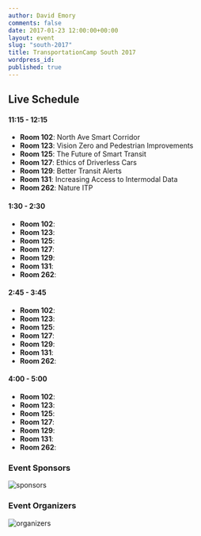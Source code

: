 ```yaml
---
author: David Emory
comments: false
date: 2017-01-23 12:00:00+00:00
layout: event
slug: "south-2017"
title: TransportationCamp South 2017
wordpress_id:
published: true
---
```


## Live Schedule

#### 11:15 - 12:15

* **Room 102**: North Ave Smart Corridor
* **Room 123**: Vision Zero and Pedestrian Improvements
* **Room 125**: The Future of Smart Transit
* **Room 127**: Ethics of Driverless Cars
* **Room 129**: Better Transit Alerts
* **Room 131**: Increasing Access to Intermodal Data
* **Room 262**: Nature ITP

#### 1:30 - 2:30

* **Room 102**:
* **Room 123**:
* **Room 125**:
* **Room 127**:
* **Room 129**:
* **Room 131**:
* **Room 262**:

#### 2:45 - 3:45

* **Room 102**:
* **Room 123**:
* **Room 125**:
* **Room 127**:
* **Room 129**:
* **Room 131**:
* **Room 262**:

#### 4:00 - 5:00

* **Room 102**:
* **Room 123**:
* **Room 125**:
* **Room 127**:
* **Room 129**:
* **Room 131**:
* **Room 262**:

### Event Sponsors

![sponsors](https://cdn.evbuc.com/eventlogos/23389130/sponsors-1.png)

### Event Organizers

![organizers](https://cdn.evbuc.com/eventlogos/23389130/tcs17organizers2860029-1.png)
